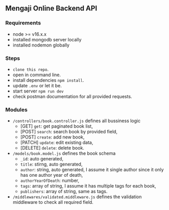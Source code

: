 ## Mengaji Online Backend API

### Requirements

- node >= v16.x.x
- installed mongodb server locally
- installed nodemon globally

### Steps

- `clone this repo`.
- open in command line.
- install dependencies `npm install`.
- update `.env` or let it be.
- start server `npm run dev`
- check postman documentation for all provided requests.

### Modules

- `/controllers/book.controller.js` defines all bussiness logic
  - [GET] `get`: get paginated book list,
  - [POST] `search`: search book by provided field,
  - [POST] `create`: add new book,
  - [PATCH] `update`: edit existing data,
  - [DELETE] `delete`: delete book.
- `/models/book.model.js` defines the book schema
  - `_id`: auto generated,
  - `title`: stirng, auto generated,
  - `author`: string, auto generated, I assume it single author since it only has one author year of death,
  - `authorYearOfDeath`: number,
  - `tags`: array of string, I assume it has multiple tags for each book,
  - `publishers`: array of string, same as tags.
- `/middlewares/validated.middleware.js` defines the validation middleware to check all required field.
